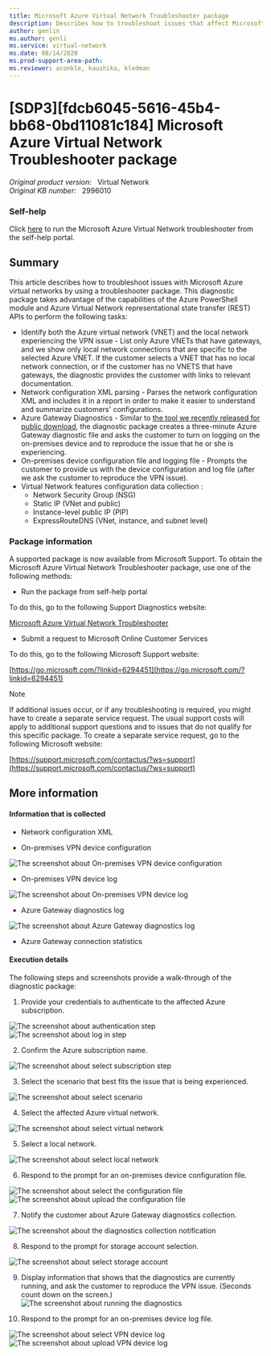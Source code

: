 ```yaml
---
title: Microsoft Azure Virtual Network Troubleshooter package
description: Describes how to troubleshoot issues that affect Microsoft Azure virtual networks by using a troubleshooter package.
author: genlin
ms.author: genli
ms.service: virtual-network
ms.date: 08/14/2020
ms.prod-support-area-path: 
ms.reviewer: aconkle, kaushika, kledman
---
```

# [SDP3][fdcb6045-5616-45b4-bb68-0bd11081c184] Microsoft Azure Virtual Network Troubleshooter package

_Original product version:_ &nbsp; Virtual Network  
_Original KB number:_ &nbsp; 2996010

### Self-help

Click [here](https://home.diagnostics.support.microsoft.com/selfhelp?knowledgebasearticlefilter=2996010)  to run the Microsoft Azure Virtual Network troubleshooter from the self-help portal.

## Summary

This article describes how to troubleshoot issues with Microsoft Azure virtual networks by using a troubleshooter package. This diagnostic package takes advantage of the capabilities of the Azure PowerShell module and Azure Virtual Network representational state transfer (REST) APIs to perform the following tasks:
- Identify both the Azure virtual network (VNET) and the local network experiencing the VPN issue - List only Azure VNETs that have gateways, and we show only local network connections that are specific to the selected Azure VNET. If the customer selects a VNET that has no local network connection, or if the customer has no VNETS that have gateways, the diagnostic provides the customer with links to relevant documentation.
- Network configuration XML parsing - Parses the network configuration XML and includes it in a report in order to make it easier to understand and summarize customers' configurations.
- Azure Gateway Diagnostics - Similar to [the tool we recently released for public download](https://gallery.technet.microsoft.com/scriptcenter/azure-virtual-network-2b4d0793), the diagnostic package creates a three-minute Azure Gateway diagnostic file and asks the customer to turn on logging on the on-premises device and to reproduce the issue that he or she is experiencing.
- On-premises device configuration file and logging file - Prompts the customer to provide us with the device configuration and log file (after we ask the customer to reproduce the VPN issue).
- Virtual Network features configuration data collection :
  - Network Security Group (NSG)
  - Static IP (VNet and public)
  - Instance-level public IP (PIP)
  - ExpressRouteDNS (VNet, instance, and subnet level)

### Package information

A supported package is now available from Microsoft Support. To obtain the Microsoft Azure Virtual Network Troubleshooter package, use one of the following methods:
- Run the package from self-help portal  

To do this, go to the following Support Diagnostics website:

[Microsoft Azure Virtual Network Troubleshooter](https://home.diagnostics.support.microsoft.com/selfhelp?knowledgebasearticlefilter=2996010) 

- Submit a request to Microsoft Online Customer Services 

To do this, go to the following Microsoft Support website:

[https://go.microsoft.com/?linkid=6294451](https://go.microsoft.com/?linkid=6294451) 

> [!NOTE]
> If additional issues occur, or if any troubleshooting is required, you might have to create a separate service request. The usual support costs will apply to additional support questions and to issues that do not qualify for this specific package. To create a separate service request, go to the following Microsoft website:

[https://support.microsoft.com/contactus/?ws=support](https://support.microsoft.com/contactus/?ws=support) 


## More information

#### Information that is collected


- Network configuration XML

- On-premises VPN device configuration

![The screenshot about On-premises VPN device configuration](./media/sdp3fdcb6045-5616-45b4-bb68-0bd11081c184-microsoft/2996006.jpg)

- On-premises VPN device log

![The screenshot about On-premises VPN device log](./media/sdp3fdcb6045-5616-45b4-bb68-0bd11081c184-microsoft/2996007.jpg)

- Azure Gateway diagnostics log

![The screenshot about Azure Gateway diagnostics log](./media/sdp3fdcb6045-5616-45b4-bb68-0bd11081c184-microsoft/2996008.jpg)

- Azure Gateway connection statistics

#### Execution details

The following steps and screenshots provide a walk-through of the diagnostic package:
1. Provide your credentials to authenticate to the affected Azure subscription.

![The screenshot about authentication step](./media/sdp3fdcb6045-5616-45b4-bb68-0bd11081c184-microsoft/2996018.jpg)
![The screenshot about log in step](./media/sdp3fdcb6045-5616-45b4-bb68-0bd11081c184-microsoft/3058505.png)

2. Confirm the Azure subscription name.

![The screenshot about select subscription step](./media/sdp3fdcb6045-5616-45b4-bb68-0bd11081c184-microsoft/3058506.png)

3. Select the scenario that best fits the issue that is being experienced.

![The screenshot about select scenario](./media/sdp3fdcb6045-5616-45b4-bb68-0bd11081c184-microsoft/2996021.jpg)

4. Select the affected Azure virtual network.

![The screenshot about select virtual network](./media/sdp3fdcb6045-5616-45b4-bb68-0bd11081c184-microsoft/3056100.png)

5. Select a local network.

![The screenshot about select local network](./media/sdp3fdcb6045-5616-45b4-bb68-0bd11081c184-microsoft/3056101.png)

6. Respond to the prompt for an on-premises device configuration file.

![The screenshot about select the configuration file](./media/sdp3fdcb6045-5616-45b4-bb68-0bd11081c184-microsoft/3056067.png)![The screenshot about upload the configuration file](./media/sdp3fdcb6045-5616-45b4-bb68-0bd11081c184-microsoft/3056068.png)

7. Notify the customer about Azure Gateway diagnostics collection.

![The screenshot about the diagnostics collection notification](./media/sdp3fdcb6045-5616-45b4-bb68-0bd11081c184-microsoft/3056070.png)

8. Respond to the prompt for storage account selection.

![The screenshot about select storage account](./media/sdp3fdcb6045-5616-45b4-bb68-0bd11081c184-microsoft/3056071.png)

9. Display information that shows that the diagnostics are currently running, and ask the customer to reproduce the VPN issue.
(Seconds count down on the screen.)![The screenshot about running the diagnostics](./media/sdp3fdcb6045-5616-45b4-bb68-0bd11081c184-microsoft/2996032.jpg)

10. Respond to the prompt for an on-premises device log file.

![The screenshot about select VPN device log](./media/sdp3fdcb6045-5616-45b4-bb68-0bd11081c184-microsoft/2996033.jpg)![The screenshot about upload VPN device log](./media/sdp3fdcb6045-5616-45b4-bb68-0bd11081c184-microsoft/2996034.jpg)

